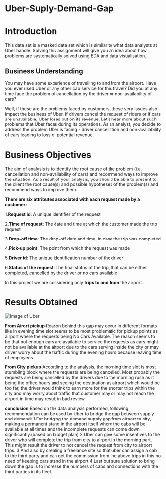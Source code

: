# Uber-Suply-Demand-Gap

# Introduction
This data set is a masked data set which is similar to what data analysts at Uber handle. Solving this assignment will give you an idea about how problems are systematically solved using EDA and data visualisation. 

## Business Understanding
You may have some experience of travelling to and from the airport. Have you ever used Uber or any other cab service for this travel? Did you at any time face the problem of cancellation by the driver or non-availability of cars?

Well, if these are the problems faced by customers, these very issues also impact the business of Uber. If drivers cancel the request of riders or if cars are unavailable, Uber loses out on its revenue. Let’s hear more about such problems that Uber faces during its operations.
As an analyst, you decide to address the problem Uber is facing - driver cancellation and non-availability of cars leading to loss of potential revenue. 

# Business Objectives
The aim of analysis is to identify the root cause of the problem (i.e. cancellation and non-availability of cars) and recommend ways to improve the situation. As a result of your analysis, you should be able to present to the client the root cause(s) and possible hypotheses of the problem(s) and recommend ways to improve them.  

**There are six attributes associated with each request made by a customer:**

1.**Request id**: A unique identifier of the request

2.**Time of request**: The date and time at which the customer made the trip request

3.**Drop-off time**: The drop-off date and time, in case the trip was completed 

4.**Pick-up point**: The point from which the request was made

5.**Driver id**: The unique identification number of the driver

6.**Status of the request**: The final status of the trip, that can be either completed, cancelled by the driver or no cars available


In this project we are considering only **trips to and from** the airport.

# Results Obtained 


![Image of Uber](https://www.google.com/url?sa=i&url=https%3A%2F%2Fwww.theverge.com%2F2014%2F2%2F27%2F5453932%2Fuber-driver-experience-los-angeles&psig=AOvVaw36o5CgUm0yYAdu7iQjouax&ust=1600940253170000&source=images&cd=vfe&ved=0CAIQjRxqFwoTCMil9a_9_usCFQAAAAAdAAAAABAD)

**From Airort pickup**:Reason behind this gap may occur in different formats like in evening time slot seems to be most problematic for pickup points as airport where the requests being No Cars Available. The reason seems to be that not enough cars are available to service the requests as cars might not be available at the airport due to the cars serving inside the city or may driver worry about the traffic during the evening hours because leaving time of employees.

**From City pickup**:According to the analysis, the morning time slot is most stumbling block where the requests are being cancelled. Most probably the requests are being cancelled by the drivers due to the morning rush as it being the office hours and seeing the destination as airport which would be too far, the driver would think to earn more for the shorter trips within the city and may worry about traffic that customer may or may not reach the airport in time may result in bad review.

**conclusion**
Based on the data analysis performed, following recommendation can be used by Uber to bridge the gap between supply and demand:
1.For bridging the demand supply gap from airport to city, making a permanent stand in the airport itself where the cabs will be available at all times and the incomplete requests can come down significantly.(based on budget plan) 2.Uber can give some insentives to the driver who will complete the trip from city to airport in the morning part. This might result the driver to not cancel the request from city to airport trips. 3.And also by creating a freelance site so that uber can assign a cab to the third party and can get the commission from the above trips in this no need of keeping cars stand in the airport 4.Last but sure solution to bring down the gap is to increase the numbers of cabs and connections with the third parties in its fleet.
